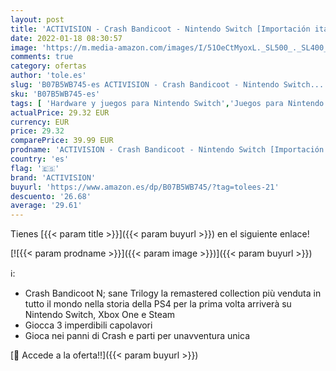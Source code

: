 ```yaml
---
layout: post
title: 'ACTIVISION - Crash Bandicoot - Nintendo Switch [Importación italiana]'
date: 2022-01-18 08:30:57
image: 'https://m.media-amazon.com/images/I/51OeCtMyoxL._SL500_._SL400_.jpg'
comments: true
category: ofertas
author: 'tole.es'
slug: 'B07B5WB745-es ACTIVISION - Crash Bandicoot - Nintendo Switch...'
sku: 'B07B5WB745-es'
tags: [ 'Hardware y juegos para Nintendo Switch','Juegos para Nintendo Switch','Videojuegos','activision','nintendo', ]
actualPrice: 29.32 EUR
currency: EUR
price: 29.32
comparePrice: 39.99 EUR
prodname: 'ACTIVISION - Crash Bandicoot - Nintendo Switch [Importación italiana]'
country: 'es'
flag: '🇪🇸'
brand: 'ACTIVISION'
buyurl: 'https://www.amazon.es/dp/B07B5WB745/?tag=tolees-21'
descuento: '26.68'
average: '29.61'
---
```


Tienes [{{< param title >}}]({{< param buyurl >}}) en el siguiente enlace!

[![{{< param prodname >}}]({{< param image >}})]({{< param buyurl >}})

ℹ️:

- Crash Bandicoot N; sane Trilogy la remastered collection più venduta in tutto il mondo nella storia della PS4 per la prima volta arriverà su Nintendo Switch, Xbox One e Steam
- Giocca 3 imperdibili capolavori
- Gioca nei panni di Crash e parti per unavventura unica

[🛒 Accede a la oferta!!]({{< param buyurl >}})
